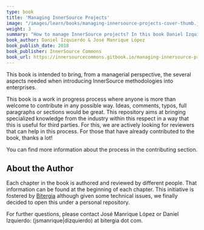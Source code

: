 ```yaml
---
type: book
title: 'Managing InnerSource Projects'
image: "/images/learn/books/managing-innersource-projects-cover-thumb.jpg"
weight: 3
summary: "How to manage InnerSource projects? In this book Daniel Izquierdo & José Manrique López explain basic infrastructure as well as metrics that are helpful when introducing InnerSource methodologies into an enterprise."
book_author: Daniel Izquierdo & José Manrique López
book_publish_date: 2018
book_publisher: InnerSource Commons
book_url: https://innersourcecommons.gitbook.io/managing-innersource-projects/
---
```


This book is intended to bring, from a managerial perspective, the several aspects needed when introducing InnerSource methodologies into enterprises.

This book is a work in progress process where anyone is more than welcome to contribute in any possible way. Ideas, comments, typos, full paragraphs or sections would be great. This repository aims at bringing specialized knowledge from the industry within this respect in a way that this is useful for third parties. For this, we are actively looking for reviewers that can help in this process. For those that have already contributed to the book, thanks a lot!

You can find more information about the process in the contributing section.

## About the Author

Each chapter in the book is authored and reviewed by different people. That information can be found at the beginning of each chapter. This initiative is fostered by [Bitergia](https://bitergia.com/) although given some technical issues, we finally decided to open this under a personal repository.

For further questions, please contact José Manrique López or Daniel Izquierdo:
(jsmanrique|dizquierdo) at bitergia dot com.
